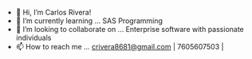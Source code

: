 - 👋 Hi, I’m Carlos Rivera!
- 🌱 I’m currently learning ... SAS Programming
- 💞️ I’m looking to collaborate on ... Enterprise software with passionate individuals
- 📫 How to reach me ... crivera8681@gmail.com | 7605607503 |

<!---
crivera8681/crivera8681 is a ✨ special ✨ repository because its `README.md` (this file) appears on your GitHub profile.
You can click the Preview link to take a look at your changes.
--->
